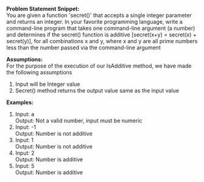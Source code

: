 **Problem Statement Snippet:**  
You are given a function 'secret()' that accepts a single integer parameter and returns an integer. In your favorite programming language, write a command-line program that takes one command-line argument (a number) and determines if the secret() function is additive [secret(x+y) = secret(x) + secret(y)], for all combinations x and y, where x and y are all prime numbers less than the number passed via the command-line argument  

**Assumptions:**  
For the purpose of the execution of our IsAdditive method, we have made the following assumptions  
1) Input will be Integer value  
2) Secret() method returns the output value same as the input value  

**Examples:**  
1) Input: a  
Output: Not a valid number, input must be numeric  
2) Input: -1  
Output: Number is not additive  
3) Input: 1  
Output: Number is not additive 
4) Input: 2  
Output: Number is additive  
5) Input: 5  
Output: Number is additive  
